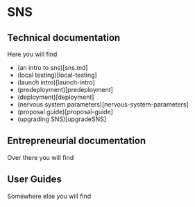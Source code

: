 # SNS

## Technical documentation

Here you will find
* (an intro to sns)[sns.md]
* (local testing)[local-testing]
* (launch intro)[launch-intro]
* (predeployment)[predeployment]
* (deployment)[deployment]
* (nervous system parameters)[nervous-system-parameters]
* (proposal guide)[proposal-guide]
* (upgrading SNS)[upgradeSNS]

## Entrepreneurial documentation

Over there you will find

## User Guides

Somewhere else you will find
